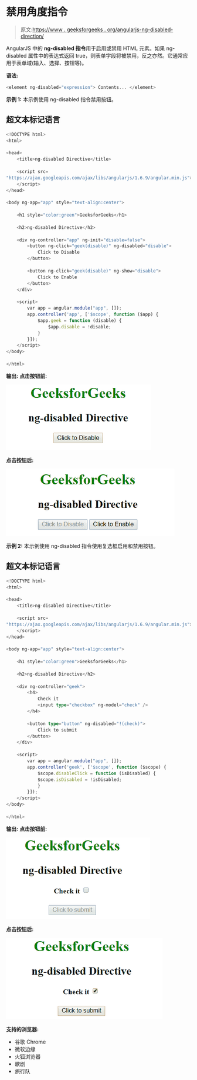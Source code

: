 # 禁用角度指令

> 原文:[https://www . geeksforgeeks . org/angularjs-ng-disabled-direction/](https://www.geeksforgeeks.org/angularjs-ng-disabled-directive/)

AngularJS 中的 **ng-disabled 指令**用于启用或禁用 HTML 元素。如果 ng-disabled 属性中的表达式返回 true，则表单字段将被禁用，反之亦然。它通常应用于表单域(输入、选择、按钮等)。

**语法:**

```ts
<element ng-disabled="expression"> Contents... </element>
```

**示例 1:** 本示例使用 ng-disabled 指令禁用按钮。

## 超文本标记语言

```ts
<!DOCTYPE html>
<html>

<head>
    <title>ng-disabled Directive</title>

    <script src=
"https://ajax.googleapis.com/ajax/libs/angularjs/1.6.9/angular.min.js">
    </script>
</head>

<body ng-app="app" style="text-align:center">

    <h1 style="color:green">GeeksforGeeks</h1>

    <h2>ng-disabled Directive</h2>

    <div ng-controller="app" ng-init="disable=false">
        <button ng-click="geek(disable)" ng-disabled="disable">
            Click to Disable
        </button>

        <button ng-click="geek(disable)" ng-show="disable">
            Click to Enable
        </button>
    </div>

    <script>
        var app = angular.module("app", []);
        app.controller('app', ['$scope', function ($app) {
            $app.geek = function (disable) {
                $app.disable = !disable;
            }
        }]);
    </script>
</body>

</html>
```

**输出:**
**点击按钮前:**

![ngdisabled](img/15833752a06716135ad29a5d3d39b6ff.png)

**点击按钮后:**

![ngdisabled](img/360e84fecea4b2522418b5606a643bbe.png)

**示例 2:** 本示例使用 ng-disabled 指令使用复选框启用和禁用按钮。

## 超文本标记语言

```ts
<!DOCTYPE html>
<html>

<head>
    <title>ng-disabled Directive</title>

    <script src=
"https://ajax.googleapis.com/ajax/libs/angularjs/1.6.9/angular.min.js">
    </script>
</head>

<body ng-app="app" style="text-align:center">

    <h1 style="color:green">GeeksforGeeks</h1>

    <h2>ng-disabled Directive</h2>

    <div ng-controller="geek">
        <h4>
            Check it
            <input type="checkbox" ng-model="check" />
        </h4>

        <button type="button" ng-disabled="!(check)">
            Click to submit
        </button>
    </div>

    <script>
        var app = angular.module("app", []);
        app.controller('geek', ['$scope', function ($scope) {
            $scope.disableClick = function (isDisabled) {
            $scope.isDisabled = !isDisabled;
            }
        }]);
    </script>
</body>

</html>
```

**输出:**
**点击按钮前:**

![ngdisabled](img/092006aedfec59dd74b10768c2739910.png)

**点击按钮后:**

![ngdisabled](img/9aa493eb96677b3154cc82c1c566d4b8.png)

**支持的浏览器:**

*   谷歌 Chrome
*   微软边缘
*   火狐浏览器
*   歌剧
*   旅行队